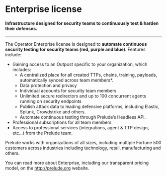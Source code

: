 # Enterprise license

#### Infrastructure designed for security teams to continuously test & harden their defenses.

---

The Operator Enterprise license is designed to **automate continuous security testing for security teams (red, purple and blue)**. Features include:
- Gaining access to an Outpost specific to your organization, which includes:
  - A centralized place for all created TTPs, chains, training, payloads, automatically synced across team members*.
  - Data protection and privacy
  - Individual accounts for security team members
  - Unlimited secure redirectors and up to 100 concurrent agents running on security endpoints
  - Publish attack data to leading defensive platforms, including Elastic, Splunk, Crowdstrike and others.
  - Automate continuous testing through Prelude’s Headless API.
- Professional subscriptions for all team members
- Access to professional services (integrations, agent & TTP design, etc...) from the Prelude team.

Prelude works with organizations of all sizes, including multiple Fortune 500 customers across industries including technology, retail, manufacturing and others.  

You can read more about Enterprise, including our transparent pricing model, on the http://prelude.org website. 
